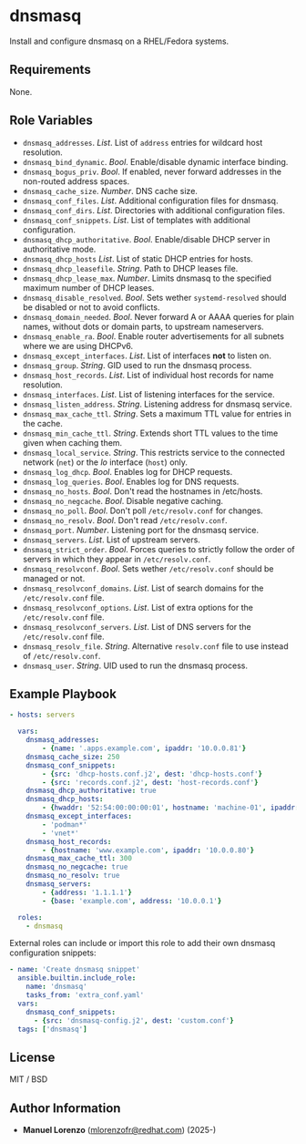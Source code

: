 # dnsmasq
Install and configure dnsmasq on a RHEL/Fedora systems.

## Requirements
None.

## Role Variables
* `dnsmasq_addresses`. _List_. List of `address` entries for wildcard host resolution.
* `dnsmasq_bind_dynamic`. _Bool_. Enable/disable dynamic interface binding.
* `dnsmasq_bogus_priv`. _Bool_. If enabled, never forward addresses in the non-routed address spaces.
* `dnsmasq_cache_size`. _Number_. DNS cache size.
* `dnsmasq_conf_files`. _List_. Additional configuration files for dnsmasq.
* `dnsmasq_conf_dirs`. _List_. Directories with additional configuration files.
* `dnsmasq_conf_snippets`. _List_. List of templates with additional configuration.
* `dnsmasq_dhcp_authoritative`. _Bool_. Enable/disable DHCP server in authoritative mode.
* `dnsmasq_dhcp_hosts` _List_. List of static DHCP entries for hosts.
* `dnsmasq_dhcp_leasefile`. _String_. Path to DHCP leases file.
* `dnsmasq_dhcp_lease_max`. _Number_. Limits dnsmasq to the specified maximum number of DHCP leases.
* `dnsmasq_disable_resolved`. _Bool_. Sets wether `systemd-resolved` should be disabled or not to avoid conflicts.
* `dnsmasq_domain_needed`. _Bool_. Never forward A or AAAA queries for plain names, without dots or domain parts, to upstream  nameservers.
* `dnsmasq_enable_ra`. _Bool_. Enable router advertisements for all subnets where we are using DHCPv6.
* `dnsmasq_except_interfaces`. _List_. List of interfaces **not** to listen on.
* `dnsmasq_group`. _String_. GID used to run the dnsmasq process.
* `dnsmasq_host_records`. _List_. List of individual host records for name resolution.
* `dnsmasq_interfaces`. _List_. List of listening interfaces for the service.
* `dnsmasq_listen_address`. _String_. Listening address for dnsmasq service.
* `dnsmasq_max_cache_ttl`. _String_. Sets a maximum TTL value for entries in the cache.
* `dnsmasq_min_cache_ttl`. _String_. Extends short TTL values to the time given when caching them.
* `dnsmasq_local_service`. _String_. This restricts service to the connected network (`net`) or the _lo_ interface (`host`) only.
* `dnsmasq_log_dhcp`. _Bool_. Enables log for DHCP requests.
* `dnsmasq_log_queries`. _Bool_. Enables log for DNS requests.
* `dnsmasq_no_hosts`. _Bool_. Don't read the hostnames in /etc/hosts.
* `dnsmasq_no_negcache`. _Bool_. Disable  negative  caching.
* `dnsmasq_no_poll`. _Bool_. Don't poll `/etc/resolv.conf` for changes.
* `dnsmasq_no_resolv`. _Bool_. Don't read `/etc/resolv.conf`.
* `dnsmasq_port`. _Number_. Listening port for the dnsmasq service.
* `dnsmasq_servers`. _List_. List of upstream servers.
* `dnsmasq_strict_order`. _Bool_. Forces queries to strictly follow the order of servers in which they appear in `/etc/resolv.conf`.
* `dnsmasq_resolvconf`. _Bool_. Sets wether `/etc/resolv.conf` should be managed or not.
* `dnsmasq_resolvconf_domains`. _List_. List of search domains for the `/etc/resolv.conf` file.
* `dnsmasq_resolvconf_options`. _List_. List of extra options for the `/etc/resolv.conf` file.
* `dnsmasq_resolvconf_servers`. _List_. List of DNS servers for the `/etc/resolv.conf` file.
* `dnsmasq_resolv_file`. _String_. Alternative `resolv.conf` file to use instead of `/etc/resolv.conf`.
* `dnsmasq_user`. _String_. UID used to run the dnsmasq process.

## Example Playbook
```yaml
- hosts: servers

  vars:
    dnsmasq_addresses:
        - {name: '.apps.example.com', ipaddr: '10.0.0.81'}
    dnsmasq_cache_size: 250
    dnsmasq_conf_snippets:
        - {src: 'dhcp-hosts.conf.j2', dest: 'dhcp-hosts.conf'}
        - {src: 'records.conf.j2', dest: 'host-records.conf'}
    dnsmasq_dhcp_authoritative: true
    dnsmasq_dhcp_hosts:
        - {hwaddr: '52:54:00:00:00:01', hostname: 'machine-01', ipaddr: '192.168.1.35'}
    dnsmasq_except_interfaces:
        - 'podman*'
        - 'vnet*'
    dnsmasq_host_records:
        - {hostname: 'www.example.com', ipaddr: '10.0.0.80'}
    dnsmasq_max_cache_ttl: 300
    dnsmasq_no_negcache: true
    dnsmasq_no_resolv: true
    dnsmasq_servers:
        - {address: '1.1.1.1'}
        - {base: 'example.com', address: '10.0.0.1'}

  roles:
    - dnsmasq
```

External roles can include or import this role to add their own dnsmasq configuration snippets:
```yaml
- name: 'Create dnsmasq snippet'
  ansible.builtin.include_role:
    name: 'dnsmasq'
    tasks_from: 'extra_conf.yaml'
  vars:
    dnsmasq_conf_snippets:
      - {src: 'dnsmasq-config.j2', dest: 'custom.conf'}
  tags: ['dnsmasq']
```

## License
MIT / BSD

## Author Information
 - **Manuel Lorenzo** (mlorenzofr@redhat.com) (2025-)
